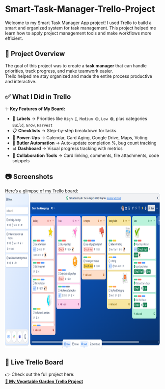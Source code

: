 # Smart-Task-Manager-Trello-Project
Welcome to my Smart Task Manager App project!   I used Trello to build a smart and organized system for task management.   This project helped me learn how to apply project management tools and make workflows more efficient.  
## 📌 Project Overview
The goal of this project was to create a **task manager** that can handle priorities, track progress, and make teamwork easier.  
Trello helped me stay organized and made the entire process productive and interactive.  

## ✅ What I Did in Trello
✨ **Key Features of My Board:**  
- 🎯 **Labels** → Priorities like `High 🔴`, `Medium 🟡`, `Low 🟢`, plus categories `Build`, `Grow`, `Harvest`  
- 📋 **Checklists** → Step-by-step breakdown for tasks  
- 🔌 **Power-Ups** → Calendar, Card Aging, Google Drive, Maps, Voting  
- 🤖 **Butler Automation** → Auto-update completion %, bug count tracking  
- 📊 **Dashboard** → Visual progress tracking with metrics  
- 🤝 **Collaboration Tools** → Card linking, comments, file attachments, code snippets  

## 📷 Screenshots
Here’s a glimpse of my Trello board:  
<img width="1162" height="504" alt="Dashboard" src="https://github.com/mdprince007/-Smart-Task-Manager-Trello-Project/blob/main/Smart%20Task%20Manager%20App.png" />

## 🔗 Live Trello Board
👉 Check out the full project here:  
**[🌿 My Vegetable Garden Trello Project](https://trello.com/b/Y6d3ujHt/my-vegatables-garden)** 

